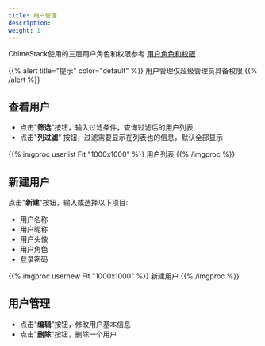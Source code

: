```yaml
---
title: 用户管理
description: 
weight: 1
---
```



ChimeStack使用的三层用户角色和权限参考 [用户角色和权限](/docs/usage/user_role)

{{% alert title="提示" color="default" %}}
用户管理仅超级管理员具备权限
{{% /alert %}}

## 查看用户
  * 点击"**筛选**"按钮，输入过滤条件，查询过滤后的用户列表
  * 点击"**列过滤**" 按钮，过滤需要显示在列表也的信息，默认全部显示


{{% imgproc userlist Fit "1000x1000" %}}
用户列表
{{% /imgproc %}}

## 新建用户
点击"**新建**"按钮，输入或选择以下项目:
  * 用户名称
  * 用户昵称
  * 用户头像
  * 用户角色
  * 登录密码 

{{% imgproc usernew Fit "1000x1000" %}}
新建用户
{{% /imgproc %}}

## 用户管理
  * 点击"**编辑**"按钮，修改用户基本信息
  * 点击"**删除**"按钮，删除一个用户
